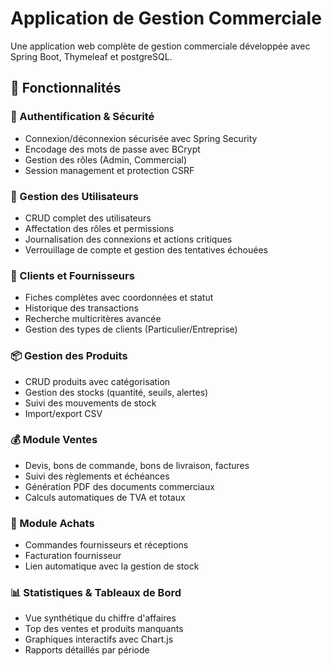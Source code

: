 # Application de Gestion Commerciale

Une application web complète de gestion commerciale développée avec Spring Boot, Thymeleaf et postgreSQL.

## 🚀 Fonctionnalités

### 🔐 Authentification & Sécurité
- Connexion/déconnexion sécurisée avec Spring Security
- Encodage des mots de passe avec BCrypt
- Gestion des rôles (Admin, Commercial)
- Session management et protection CSRF

### 👤 Gestion des Utilisateurs
- CRUD complet des utilisateurs
- Affectation des rôles et permissions
- Journalisation des connexions et actions critiques
- Verrouillage de compte et gestion des tentatives échouées

### 🧾 Clients et Fournisseurs
- Fiches complètes avec coordonnées et statut
- Historique des transactions
- Recherche multicritères avancée
- Gestion des types de clients (Particulier/Entreprise)

### 📦 Gestion des Produits
- CRUD produits avec catégorisation
- Gestion des stocks (quantité, seuils, alertes)
- Suivi des mouvements de stock
- Import/export CSV

### 💰 Module Ventes
- Devis, bons de commande, bons de livraison, factures
- Suivi des règlements et échéances
- Génération PDF des documents commerciaux
- Calculs automatiques de TVA et totaux

### 🛒 Module Achats
- Commandes fournisseurs et réceptions
- Facturation fournisseur
- Lien automatique avec la gestion de stock


### 📊 Statistiques & Tableaux de Bord
- Vue synthétique du chiffre d'affaires
- Top des ventes et produits manquants
- Graphiques interactifs avec Chart.js
- Rapports détaillés par période


